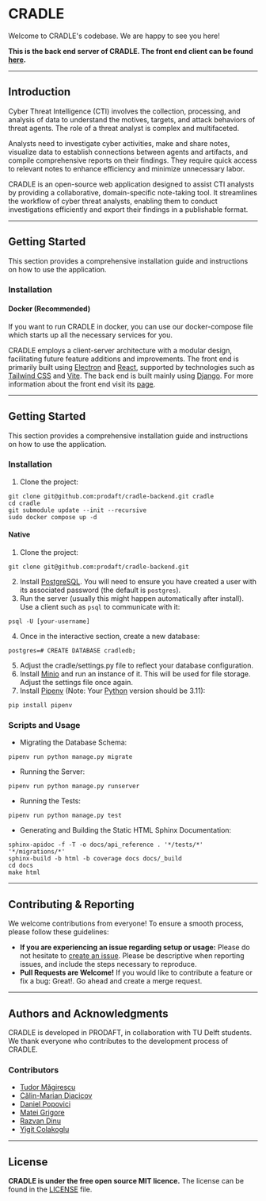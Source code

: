 # CRADLE

Welcome to CRADLE's codebase. We are happy to see you here!

**This is the back end server of CRADLE. The front end client can be found
[here](https://github.com/prodaft/cradle-frontend).**

---

## Introduction

Cyber Threat Intelligence (CTI) involves the collection, processing, and
analysis of data to understand the motives, targets, and attack behaviors of
threat agents. The role of a threat analyst is complex and multifaceted.

Analysts need to investigate cyber activities, make and share notes, visualize
data to establish connections between agents and artifacts, and compile
comprehensive reports on their findings. They require quick access to relevant
notes to enhance efficiency and minimize unnecessary labor.

CRADLE is an open-source web application designed to assist CTI analysts by
providing a collaborative, domain-specific note-taking tool. It streamlines the
workflow of cyber threat analysts, enabling them to conduct investigations
efficiently and export their findings in a publishable format.

---

## Getting Started

This section provides a comprehensive installation guide and instructions on how to use the application.

### Installation
#### Docker (Recommended)

If you want to run CRADLE in docker, you can use our docker-compose file which
starts up all the necessary services for you. 

CRADLE employs a client-server architecture with a modular design, facilitating future feature additions and improvements.
The front end is primarily built using [Electron](https://www.electronjs.org/) and [React](https://react.dev/), supported by technologies such as [Tailwind CSS](https://tailwindcss.com/) and [Vite](https://vitejs.dev/). The back end is built mainly using [Django](https://www.djangoproject.com/). For more information about the front end visit its [page](https://gitlab.ewi.tudelft.nl/cse2000-software-project/2023-2024/cluster-j/08b/frontend).

---

## Getting Started

This section provides a comprehensive installation guide and instructions on how to use the application.

### Installation

1. Clone the project:
```
git clone git@github.com:prodaft/cradle-backend.git cradle
cd cradle
git submodule update --init --recursive
sudo docker compose up -d
```

#### Native

1. Clone the project:

```
git clone git@github.com:prodaft/cradle-backend.git
```

2. Install [PostgreSQL](https://www.postgresql.org/). You will need to ensure you have created a user with its associated password (the default is ```postgres```).
3. Run the server (usually this might happen automatically after install). Use a client such as ```psql``` to communicate with it:

```
psql -U [your-username]
```

4. Once in the interactive section, create a new database:

```
postgres=# CREATE DATABASE cradledb;
```

5. Adjust the cradle/settings.py file to reflect your database configuration.
6. Install [Minio](https://min.io/) and run an instance of it. This will be used for file storage. Adjust the settings file once again.
7. Install [Pipenv](https://pipenv.pypa.io/en/latest/) (Note: Your [Python](https://www.python.org/downloads/release/python-3110/) version should be 3.11):

```
pip install pipenv
```


### Scripts and Usage

* Migrating the Database Schema:
```
pipenv run python manage.py migrate
```

* Running the Server:
```
pipenv run python manage.py runserver
```

* Running the Tests:
```
pipenv run python manage.py test
```

* Generating and Building the Static HTML Sphinx Documentation:
```
sphinx-apidoc -f -T -o docs/api_reference . '*/tests/*' '*/migrations/*'
sphinx-build -b html -b coverage docs docs/_build
cd docs
make html
```

---

## Contributing & Reporting

We welcome contributions from everyone! To ensure a smooth process, please follow these guidelines:

- **If you are experiencing an issue regarding setup or usage:** Please do not
  hesitate to [create an issue](https://github.com/prodaft/cradle-backend/issues/new).
  Please be descriptive when reporting issues, and include the steps necessary to reproduce.
- **Pull Requests are Welcome!** If you would like to contribute a feature or fix a bug: Great!. Go ahead and create a merge request.

---

## Authors and Acknowledgments

CRADLE is developed in PRODAFT, in collaboration with TU Delft students. We thank everyone who contributes to the development process of CRADLE.

### Contributors

- [Tudor Măgirescu](https://github.com/TudorMagirescu)
- [Călin-Marian Diacicov](https://github.com/klinashka)
- [Daniel Popovici](https://github.com/Babu-on-Github)
- [Matei Grigore](https://github.com/mateigrigore)
- [Razvan Dinu](https://github.com/razvand13)
- [Yigit Colakoglu](https://github.com/arg3t)

---

## License
**CRADLE is under the free open source MIT licence.** The license can be found in the [LICENSE](LICENSE) file.
